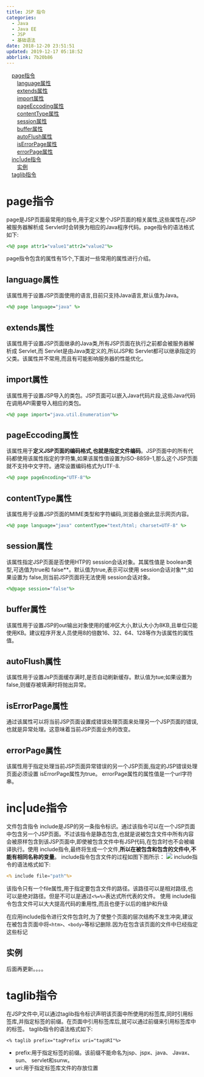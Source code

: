 ```yaml
---
title: JSP 指令
categories: 
  - Java
  - Java EE
  - JSP
  - 基础语法
date: 2018-12-20 23:51:51
updated: 2019-12-17 05:18:52
abbrlink: 7b20b86
---
```

<div id='my_toc'><a href="/blog/7b20b86/#page指令" class="header_1">page指令</a>&nbsp;<br><a href="/blog/7b20b86/#language属性" class="header_2">language属性</a>&nbsp;<br><a href="/blog/7b20b86/#extends属性" class="header_2">extends属性</a>&nbsp;<br><a href="/blog/7b20b86/#import属性" class="header_2">import属性</a>&nbsp;<br><a href="/blog/7b20b86/#pageEccoding属性" class="header_2">pageEccoding属性</a>&nbsp;<br><a href="/blog/7b20b86/#contentType属性" class="header_2">contentType属性</a>&nbsp;<br><a href="/blog/7b20b86/#session属性" class="header_2">session属性</a>&nbsp;<br><a href="/blog/7b20b86/#buffer属性" class="header_2">buffer属性</a>&nbsp;<br><a href="/blog/7b20b86/#autoFlush属性" class="header_2">autoFlush属性</a>&nbsp;<br><a href="/blog/7b20b86/#isErrorPage属性" class="header_2">isErrorPage属性</a>&nbsp;<br><a href="/blog/7b20b86/#errorPage属性" class="header_2">errorPage属性</a>&nbsp;<br><a href="/blog/7b20b86/#inc|ude指令" class="header_1">inc|ude指令</a>&nbsp;<br><a href="/blog/7b20b86/#实例" class="header_2">实例</a>&nbsp;<br><a href="/blog/7b20b86/#taglib指令" class="header_1">taglib指令</a>&nbsp;<br></div>
<style>.header_1{margin-left: 1em;}.header_2{margin-left: 2em;}.header_3{margin-left: 3em;}.header_4{margin-left: 4em;}.header_5{margin-left: 5em;}.header_6{margin-left: 6em;}</style>
<!--more-->
<script>if (navigator.platform.search('arm')==-1){document.getElementById('my_toc').style.display = 'none';}var e,p = document.getElementsByTagName('p');while (p.length>0) {e = p[0];e.parentElement.removeChild(e);}</script>

<!--end-->
# page指令 #
page是JSP页面最常用的指令,用于定义整个JSP页面的相关属性,这些属性在JSP被服务器解析成 Servlet时会转换为相应的Java程序代码。page指令的语法格式如下:
```jsp
<%@ page attr1="value1"attr2="value2"%>
```
page指令包含的属性有15个,下面对一些常用的属性进行介绍。
## language属性 ##
该属性用于设置JSP页面使用的语言,目前只支持Java语言,默认值为Java。
```jsp
<%@ page language="java" %>
```
## extends属性 ##
该属性用于设置JSP页面继承的Java类,所有JSP页面在执行之前都会被服务器解析成 Servlet,而 Servlet是由Java类定义的,所以JSP和 Servlet都可以继承指定的父类。该属性并不常用,而且有可能影响服务器的性能优化。
## import属性 ##
该属性用于设置JSP导入的类包。JSP页面可以嵌入Java代码片段,这些Java代码在调用API需要导入相应的类包。
```jsp
<%@ page import="java.util.Enumeration"%>
```
## pageEccoding属性 ##
该属性用于**定义JSP页面的编码格式,也就是指定文件编码**。JSP页面中的所有代码都使用该属性指定的字符集,如果该属性值设置为ISO-8859-1,那么这个JSP页面就不支持中文字符。通常设置编码格式为UTF-8.
```jsp
<%@ page pageEncoding="UTF-8"%>
```
## contentType属性 ##
该属性用于设置JSP页面的MIME类型和字符编码,浏览器会据此显示网页内容。
```jsp
<%@ page language="java" contentType="text/html; charset=UTF-8" %>
```
## session属性 ##
该属性指定JSP页面是否使用HTP的 session会话对象。其属性值是 boolean类型,可选值为true和 false**。默认值为true,表示可以使用 session会话对象**;如果设置为 false,则当前JSP页面将无法使用 session会话对象。
```jsp
<%@page session="false"%>
```
## buffer属性 ##
该属性用于设置JSP的out输出对象使用的缓冲区大小,默认大小为8KB,且单位只能使用KB。建议程序开发人员使用8的倍数16、32、64、128等作为该属性的属性值。
## autoFlush属性 ##
该属性用于设置JsP页面缓存满时,是否自动刷新缓存。默认值为tue;如果设置为 false,则缓存被填满时将抛出异常。
## isErrorPage属性 ##
通过该属性可以将当前JSP页面设置成错误处理页面来处理另一个JSP页面的错误,也就是异常处理。这意味着当前JSP页面业务的改变。
## errorPage属性 ##
该属性用于指定处理当前JSP页面异常错误的另一个JSP页面,指定的JSP错误处理页面必须设置 isErrorPage属性为true。 errorPage属性的属性值是一个url字符串。
# inc|ude指令 #
文件包含指令 include是JSP的另一条指令标识。通过该指令可以在一个JSP页面中包含另一个JSP页面。不过该指令是静态包含,也就是说被包含文件中所有内容会被原样包含到该JSP页面中,即使被包含文件中有JSP代码,在包含时也不会被编译执行。使用 include指令,最终将生成一个文件,**所以在被包含和包含的文件中,不能有相同名称的变量**。 include指令包含文件的过程如图下图所示：
![](https://image-1257720033.cos.ap-shanghai.myqcloud.com/blog/Java/JSP/CMD/include/include.png)
include指令的语法格式如下:
```jsp
<% include file="path"%>
```
该指令只有一个file属性,用于指定要包含文件的路径。该路径可以是相对路径,也可以是绝对路径。但是不可以是通过`<%=%>`表达式所代表的文件。
使用 include指令包含文件可以大大提高代码的重用性,而且也便于以后的维护和升级

在应用include指令进行文件包含时,为了使整个页面的层次结构不发生冲突,建议在被包含页面中将`<htm>`、`<body>`等标记删除.因为在包含该页面的文件中巳经指定这些标记
## 实例 ##
后面再更新。。。。
# taglib指令 #
在JSP文件中,可以通过taglib指令标识声明该页面中所使用的标签库,同时引用标签库,并指定标签的前缀。在页面中引用标签库后,就可以通过前缀来引用标签库中的标签。 taglib指令的语法格式如下:
```
<% taglib prefix="tagPrefix uri="tagURI"%>
```
- prefix:用于指定标签的前缀。该前缀不能命名为jsp、jspx、java、 Javax、sun、 servlet和sunw。
- uri:用于指定标签库文件的存放位置

